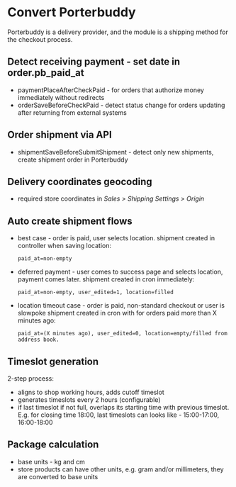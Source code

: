 Convert Porterbuddy
===================
Porterbuddy is a delivery provider, and the module is a shipping method for the checkout process.

## Detect receiving payment - set date in order.pb_paid_at
- paymentPlaceAfterCheckPaid - for orders that authorize money immediately without redirects
- orderSaveBeforeCheckPaid - detect status change for orders updating after returning from external systems

## Order shipment via API
- shipmentSaveBeforeSubmitShipment - detect only new shipments, create shipment order in Porterbuddy

## Delivery coordinates geocoding
- required store coordinates in _Sales > Shipping Settings > Origin_

## Auto create shipment flows
- best case - order is paid, user selects location.
  shipment created in controller when saving location:

  ```paid_at=non-empty```

- deferred payment - user comes to success page and selects location, payment comes later.
  shipment created in cron immediately:

  ```paid_at=non-empty, user_edited=1, location=filled```

- location timeout case - order is paid, non-standard checkout or user is slowpoke
  shipment created in cron with for orders paid more than X minutes ago:

  ```paid_at=(X minutes ago), user_edited=0, location=empty/filled from address book.```


## Timeslot generation
2-step process:
- aligns to shop working hours, adds cutoff timeslot
- generates timeslots every 2 hours (configurable)
- if last timeslot if not full, overlaps its starting time with previous timeslot.
  E.g. for closing time 18:00, last timeslots can looks like - 15:00-17:00, 16:00-18:00

## Package calculation
- base units - kg and cm
- store products can have other units, e.g. gram and/or millimeters, they are converted to base units 
